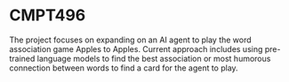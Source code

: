 # CMPT496
The project focuses on expanding on an AI agent to play the word association game Apples to Apples. Current approach includes using pre-trained language models to find the best association or most humorous connection between words to find a card for the agent to play.
